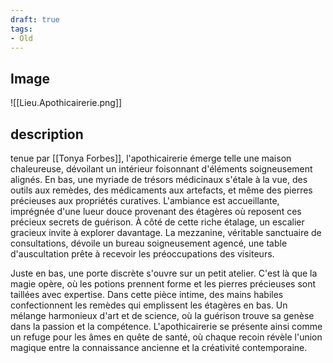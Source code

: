 ```yaml
---
draft: true
tags:
- Old
---
```


## Image
![[Lieu.Apothicairerie.png]]

## description
  
tenue par [[Tonya Forbes]], l'apothicairerie émerge telle une maison chaleureuse, dévoilant un intérieur foisonnant d'éléments soigneusement alignés. En bas, une myriade de trésors médicinaux s'étale à la vue, des outils aux remèdes, des médicaments aux artefacts, et même des pierres précieuses aux propriétés curatives. L'ambiance est accueillante, imprégnée d'une lueur douce provenant des étagères où reposent ces précieux secrets de guérison. À côté de cette riche étalage, un escalier gracieux invite à explorer davantage. La mezzanine, véritable sanctuaire de consultations, dévoile un bureau soigneusement agencé, une table d'auscultation prête à recevoir les préoccupations des visiteurs. 

Juste en bas, une porte discrète s'ouvre sur un petit atelier. C'est là que la magie opère, où les potions prennent forme et les pierres précieuses sont taillées avec expertise. Dans cette pièce intime, des mains habiles confectionnent les remèdes qui emplissent les étagères en bas. Un mélange harmonieux d'art et de science, où la guérison trouve sa genèse dans la passion et la compétence. L'apothicairerie se présente ainsi comme un refuge pour les âmes en quête de santé, où chaque recoin révèle l'union magique entre la connaissance ancienne et la créativité contemporaine.